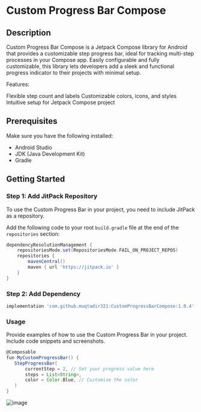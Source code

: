 # Custom Progress Bar Compose

## Description
Custom Progress Bar Compose is a Jetpack Compose library for Android that provides a customizable step progress bar, ideal for tracking multi-step processes in your Compose app. Easily configurable and fully customizable, this library lets developers add a sleek and functional progress indicator to their projects with minimal setup.

Features:

Flexible step count and labels
Customizable colors, icons, and styles
Intuitive setup for Jetpack Compose project

## Prerequisites
Make sure you have the following installed:
- Android Studio
- JDK (Java Development Kit)
- Gradle

## Getting Started

### Step 1: Add JitPack Repository
To use the Custom Progress Bar in your project, you need to include JitPack as a repository.

Add the following code to your root `build.gradle` file at the end of the `repositories` section:

```groovy
dependencyResolutionManagement {
    repositoriesMode.set(RepositoriesMode.FAIL_ON_PROJECT_REPOS)
    repositories {
        mavenCentral()
        maven { url 'https://jitpack.io' }
    }
}
```
### **Step 2: Add Dependency**
```groovy
implementation 'com.github.muqtadir321:CustomProgressBarCompose:1.0.4'
```
### Usage
Provide examples of how to use the Custom Progress Bar in your project. Include code snippets and screenshots.
 ```groovy
@Composable
fun MyCustomProgressBar() {
    StepProgressBar(
        currentStep = 2, // Set your progress value here
        steps = List<String>,
        color = Color.Blue, // Customize the color
    )
}
```
![image](https://github.com/user-attachments/assets/6732cc1b-08e8-4449-9be0-10966422de3d)



